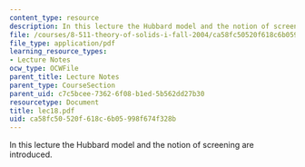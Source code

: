 ```yaml
---
content_type: resource
description: In this lecture the Hubbard model and the notion of screening are introduced.
file: /courses/8-511-theory-of-solids-i-fall-2004/ca58fc50520f618c6b05998f674f328b_lec18.pdf
file_type: application/pdf
learning_resource_types:
- Lecture Notes
ocw_type: OCWFile
parent_title: Lecture Notes
parent_type: CourseSection
parent_uid: c7c5bcee-7362-6f08-b1ed-5b562dd27b30
resourcetype: Document
title: lec18.pdf
uid: ca58fc50-520f-618c-6b05-998f674f328b
---
```

In this lecture the Hubbard model and the notion of screening are introduced.

